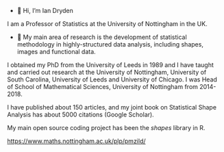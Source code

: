 - 👋 Hi, I’m Ian Dryden

I am a Professor of Statistics at the University of Nottingham in the UK. 

- 👀  My main area of research is the development of statistical methodology in highly-structured data analysis, including shapes, images and functional data. 

I obtained my PhD from the University of Leeds in 1989 and I have taught and carried out research at the University of Nottingham, University of South Carolina, University of Leeds and University of Chicago. I was Head of School of Mathematical Sciences, University of Nottingham from 2014-2018. 

I have published about 150 articles, and my joint book on Statistical Shape Analysis has about 5000 citations (Google Scholar). 

My main open source coding project has been the *shapes* library in R. 

   https://www.maths.nottingham.ac.uk/plp/pmzild/
 
<!--- - 👋 Hi, I’m Ian Dryden
- 👀 I’m interested in Statistics
- 🌱 I’m currently learning Statistics
- 💞️ I’m looking to collaborate on Statistics
- 📫 How to reach me ian DOT dryden AT nottingham DOT ac DOT uk
iandryden/iandryden is a ✨ special ✨ repository because its `README.md` (this file) appears on your GitHub profile.
You can click the Preview link to take a look at your changes.
--->
